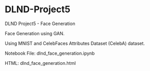 # DLND-Project5
DLND Project5 - Face Generation

Face Generation using GAN.

Using MNIST and CelebFaces Attributes Dataset (CelebA) dataset.

Notebook File: dlnd_face_generation.ipynb

HTML: dlnd_face_generation.html

